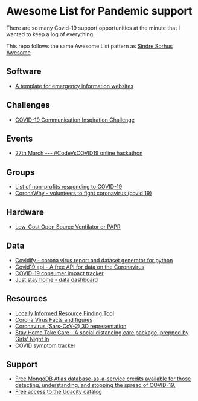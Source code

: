 # Awesome List for Pandemic support

There are so many Covid-19 support opportunities at the minute that I wanted to keep a log of everything.

This repo follows the same Awesome List pattern as [Sindre Sorhus Awesome](https://github.com/sindresorhus/awesome)

## Software

- [A template for emergency information websites](https://github.com/maxboeck/emergency-site)

## Challenges

- [COVID-19 Communication Inspiration Challenge ](https://www.openideo.com/challenge-briefs/covid19-communication-challenge)

## Events
- [27th March --- #CodeVsCOVID19 online hackathon](https://www.codevscovid19.org/)

## Groups

- [List of non-profits responding to COVID-19](https://www.charitynavigator.org/index.cfm?bay=content.view&cpid=7779#group-470)
- [CoronaWhy - volunteers to fight coronavirus (covid 19) ](https://www.coronawhy.org/)

## Hardware

- [Low-Cost Open Source Ventilator or PAPR ](https://github.com/jcl5m1/ventilator)

## Data

- [Covidify - corona virus report and dataset generator for python](https://github.com/AaronWard/covidify)
- [Covid19 api - A free API for data on the Coronavirus](https://covid19api.com/)
- [COVID-19 consumer impact tracker](https://meetglimpse.com/covid19/)
- [Just stay home - data dashboard](https://juststayhome.io/)

## Resources

- [Locally Informed Resource Finding Tool](https://local.quarantinesupport.com/)
- [Corona Virus Facts and figures](https://www.statista.com/page/covid-19-coronavirus)
- [Coronavirus (Sars-CoV-2) 3D representation](https://spline.design/coronavirus3d/)
- [Stay Home Take Care - A social distancing care package, prepped by Girls' Night In](https://www.stayhometakecare.com/)
- [COVID symptom tracker](https://covid.joinzoe.com/)

## Support

- [Free MongoDB Atlas database-as-a-service credits available for those detecting, understanding, and stopping the spread of COVID-19.](https://www.mongodb.com/blog/post/helping-developers-tackle-covid19)
- [Free access to the Udacity catalog](https://www.udacity.com/)

